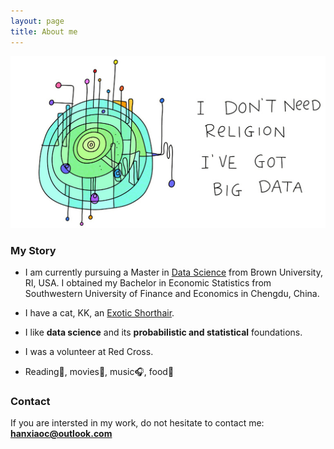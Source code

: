 ```yaml
---
layout: page
title: About me
---
```

![big-data](img/99581d906146f3c34b9a8d7017c8b53c_2_-1_art.jpg)
### My Story

- I am currently pursuing a Master in [Data Science](http://dsi.brown.edu/) from Brown University, RI, USA. I obtained my Bachelor in Economic Statistics from Southwestern University of Finance and Economics in Chengdu, China.

- I have a cat, KK, an [Exotic Shorthair](https://en.wikipedia.org/wiki/Exotic_Shorthair).

- I like **data science** and its **probabilistic and statistical** foundations.

- I was a volunteer at Red Cross.

- Reading📖, movies🍿, music🎧, food🍦

### Contact

If you are intersted in my work, do not hesitate to contact me: **hanxiaoc@outlook.com**
